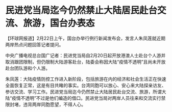 # 民进党当局迄今仍然禁止大陆居民赴台交流、旅游，国台办表态

【环球网报道】2月22日上午，国台办举行例行新闻发布会，发言人朱凤莲就近期两岸热点问题回答记者提问。

中央广播电视总台国广记者：民进党当局自2月20日起开放港澳人士赴台个人游并取消跟团限制，但仍限制大陆游客赴台，陆委会称因大陆“疫情不透明”且尚未开放赴台团队游和个人游。

朱凤莲：大陆疫情防控工作进入新阶段，包括旅游在内的经济和社会生活正在快速全面恢复正常，这是有目共睹的事实。台湾同胞可以放心、安心来大陆探亲访友、参访交流、学习工作。民进党当局迄今仍然禁止大陆居民赴台交流、旅游，所谓大陆“疫情不透明”不过是他们编造的借口。民进党当局对两岸人员往来和交流实行禁限封堵，违背两岸同胞愿望，不得人心。


